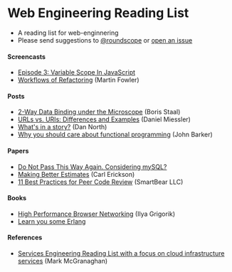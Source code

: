 Web Engineering Reading List
============================

* A reading list for web-enginnering
* Please send suggestions to [@roundscope](https://twitter.com/roundscope) or [open an issue](https://github.com/roundscope/web-engineering/issues) 

#### Screencasts

* [Episode 3: Variable Scope In JavaScript](http://www.watchmecode.net/javascript-scope)
* [Workflows of Refactoring](http://martinfowler.com/articles/workflowsOfRefactoring/) (Martin Fowler)

 
#### Posts

* [2-Way Data Binding under the Microscope](http://staal.io/blog/2014/02/05/2-way-data-binding-under-the-microscope) (Boris Staal)
* [URLs vs. URIs: Differences and Examples](http://www.danielmiessler.com/study/url_vs_uri/) (Daniel Miessler)
* [What's in a story?](http://dannorth.net/whats-in-a-story/) (Dan North)
* [Why you should care about functional programming](http://pivotallabs.com/why-you-should-care-about-functional-programming/) (John Barker)

 
#### Papers
* [Do Not Pass This Way Again. Considering mySQL?](http://grimoire.ca/mysql/choose-something-else)
* [Making Better Estimates](http://spin.atomicobject.com/2008/11/26/making-better-estimates/) (Carl Erickson)
* [11 Best Practices for Peer Code Review](http://smartbear.com/SmartBear/media/pdfs/WP-CC-11-Best-Practices-of-Peer-Code-Review.pdf) (SmartBear LLC)

#### Books

* [High Performance Browser Networking](http://shop.oreilly.com/product/0636920028048.do) (Ilya Grigorik)
* [Learn you some Erlang](http://learnyousomeerlang.com/content)


#### References

* [Services Engineering Reading List with a focus on cloud infrastructure services](https://github.com/mmcgrana/services-engineering) (Mark McGranaghan)
